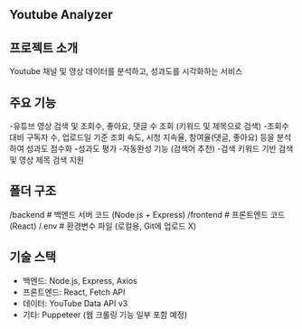 ## Youtube Analyzer

## 프로젝트 소개
Youtube 채널 및 영상 데이터를 분석하고, 성과도를 시각화하는 서비스

## 주요 기능
-유튜브 영상 검색 및 조회수, 좋아요, 댓글 수 조회 (키워드 및 제목으로 검색)
-조회수 대비 구독자 수, 업로드일 기준 조회 속도, 시청 지속율, 참여율(댓글, 좋아요) 등을 분석하여 성과도 점수화
-성과도 평가
-자동완성 기능 (검색어 추천)
-검색 키워드 기반 검색 및 영상 제목 검색 지원

## 폴더 구조 
/backend # 백엔드 서버 코드 (Node.js + Express) /frontend # 프론트엔드 코드 (React) /.env # 환경변수 파일 (로컬용, Git에 업로드 X)

## 기술 스택
- 백엔드: Node.js, Express, Axios
- 프론트엔드: React, Fetch API
- 데이터: YouTube Data API v3
- 기타: Puppeteer (웹 크롤링 기능 일부 포함 예정)